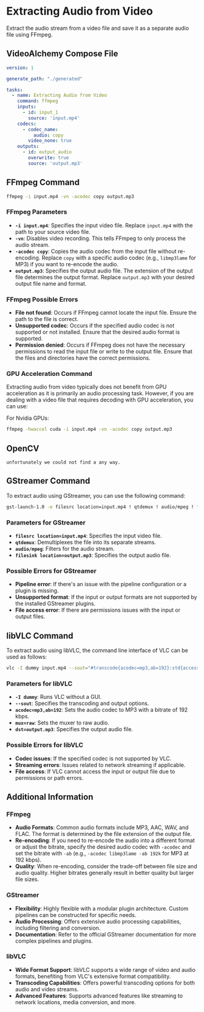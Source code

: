 # Extracting Audio from Video

Extract the audio stream from a video file and save it as a separate audio file using FFmpeg.

## VideoAlchemy Compose File

```yaml
version: 1

generate_path: "./generated"

tasks:
  - name: Extracting Audio from Video
    command: ffmpeg
    inputs:
      - id: input_1
        source: 'input.mp4'
    codecs:
      - codec_name:
          audio: copy
        video_none: true
    outputs:
      - id: output_audio
        overwrite: true
        source: 'output.mp3'
```

## FFmpeg Command

```bash
ffmpeg -i input.mp4 -vn -acodec copy output.mp3
```


### FFmpeg Parameters

- **`-i input.mp4`**: Specifies the input video file. Replace `input.mp4` with the path to your source video file.
- **`-vn`**: Disables video recording. This tells FFmpeg to only process the audio stream.
- **`-acodec copy`**: Copies the audio codec from the input file without re-encoding. Replace `copy` with a specific audio codec (e.g., `libmp3lame` for MP3) if you want to re-encode the audio.
- **`output.mp3`**: Specifies the output audio file. The extension of the output file determines the output format. Replace `output.mp3` with your desired output file name and format.

### FFmpeg Possible Errors

- **File not found**: Occurs if FFmpeg cannot locate the input file. Ensure the path to the file is correct.
- **Unsupported codec**: Occurs if the specified audio codec is not supported or not installed. Ensure that the desired audio format is supported.
- **Permission denied**: Occurs if FFmpeg does not have the necessary permissions to read the input file or write to the output file. Ensure that the files and directories have the correct permissions.

### GPU Acceleration Command

Extracting audio from video typically does not benefit from GPU acceleration as it is primarily an audio processing task. However, if you are dealing with a video file that requires decoding with GPU acceleration, you can use:

For Nvidia GPUs:

```bash
ffmpeg -hwaccel cuda -i input.mp4 -vn -acodec copy output.mp3
```
## OpenCV

    unfortunately we could not find a any way.

## GStreamer Command

To extract audio using GStreamer, you can use the following command:

```bash
gst-launch-1.0 -e filesrc location=input.mp4 ! qtdemux ! audio/mpeg ! filesink location=output.mp3
```

### Parameters for GStreamer

- **`filesrc location=input.mp4`**: Specifies the input video file.
- **`qtdemux`**: Demultiplexes the file into its separate streams.
- **`audio/mpeg`**: Filters for the audio stream.
- **`filesink location=output.mp3`**: Specifies the output audio file.

### Possible Errors for GStreamer

- **Pipeline error**: If there's an issue with the pipeline configuration or a plugin is missing.
- **Unsupported format**: If the input or output formats are not supported by the installed GStreamer plugins.
- **File access error**: If there are permissions issues with the input or output files.

## libVLC Command

To extract audio using libVLC, the command line interface of VLC can be used as follows:

```bash
vlc -I dummy input.mp4 --sout="#transcode{acodec=mp3,ab=192}:std{access=file,mux=raw,dst=output.mp3}" vlc://quit
```

### Parameters for libVLC

- **`-I dummy`**: Runs VLC without a GUI.
- **`--sout`**: Specifies the transcoding and output options.
- **`acodec=mp3,ab=192`**: Sets the audio codec to MP3 with a bitrate of 192 kbps.
- **`mux=raw`**: Sets the muxer to raw audio.
- **`dst=output.mp3`**: Specifies the output audio file.

### Possible Errors for libVLC

- **Codec issues**: If the specified codec is not supported by VLC.
- **Streaming errors**: Issues related to network streaming if applicable.
- **File access**: If VLC cannot access the input or output file due to permissions or path errors.


## Additional Information

### FFmpeg
- **Audio Formats**: Common audio formats include MP3, AAC, WAV, and FLAC. The format is determined by the file extension of the output file.
- **Re-encoding**: If you need to re-encode the audio into a different format or adjust the bitrate, specify the desired audio codec with `-acodec` and set the bitrate with `-ab` (e.g., `-acodec libmp3lame -ab 192k` for MP3 at 192 kbps).
- **Quality**: When re-encoding, consider the trade-off between file size and audio quality. Higher bitrates generally result in better quality but larger file sizes.

### GStreamer
- **Flexibility**: Highly flexible with a modular plugin architecture. Custom pipelines can be constructed for specific needs.
- **Audio Processing**: Offers extensive audio processing capabilities, including filtering and conversion.
- **Documentation**: Refer to the official GStreamer documentation for more complex pipelines and plugins.

### libVLC
- **Wide Format Support**: libVLC supports a wide range of video and audio formats, benefiting from VLC's extensive format compatibility.
- **Transcoding Capabilities**: Offers powerful transcoding options for both audio and video streams.
- **Advanced Features**: Supports advanced features like streaming to network locations, media conversion, and more.